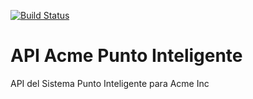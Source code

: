 [![Build Status](https://travis-ci.org/ivan2yk/acme-punto-inteligente-api.svg?branch=master)](https://travis-ci.org/ivan2yk/acme-punto-inteligente-api)
# API Acme Punto Inteligente
API del Sistema Punto Inteligente para Acme Inc
